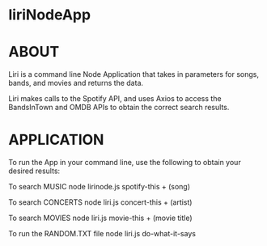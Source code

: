 # liriNodeApp

# ABOUT
Liri is a command line Node Application that takes in parameters for songs, bands, and movies and returns the data.

Liri makes calls to the Spotify API, and uses Axios to access the BandsInTown and OMDB APIs to obtain the correct search results.

# APPLICATION
To run the App in your command line, use the following to obtain your desired results:

To search MUSIC
node lirinode.js spotify-this + (song)

To search CONCERTS
node liri.js concert-this + (artist)

To search MOVIES
node liri.js movie-this + (movie title)

To run the RANDOM.TXT file
node liri.js do-what-it-says